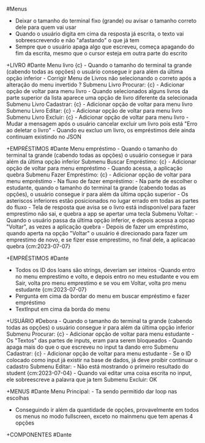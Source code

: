 #Menus
 - Deixar o tamanho do terminal fixo (grande) ou avisar o tamanho correto dele para quem vai usar
 - Quando o usuário digita em cima da resposta já escrita, o texto vai sobreescrevendo e não "afastando" o que já tem
 - Sempre que o usuário apaga algo que escreveu, começa apagando do fim da escrita, mesmo que o cursor esteja em outra parte do escrito

+LIVRO #Dante
Menu livro {c}
    - Quando o tamanho do terminal ta grande (cabendo todas as opções) o usuário consegue ir para além da última opção inferior
    - Corrigir Menu de Livros não selecionando o correto após a alteração do menu invertido ?
Submenu Livro Procurar: {c}
    - Adicionar opção de voltar para menu livro
    - Quando selecionados alguns livros da parte superior da lista aparece uma opção de livro diferente da selecionada
Submenu Livro Cadastrar: {c}
    - Adicionar opção de voltar para menu livro
Submenu Livro Editar: {c}
    - Adicionar opção de voltar para menu livro
Submenu Livro Excluir: {c}
    - Adicionar opção de voltar para menu livro
    - Mudar a mensagem após o usuário cancelar excluir um livro pois está "Erro ao deletar o livro"
    - Quando eu excluo um livro, os empréstimos dele ainda continuam existindo no JSON

+EMPRÉSTIMOS #Dante
Menu empréstimo
    - Quando o tamanho do terminal ta grande (cabendo todas as opções) o usuário consegue ir para além da última opção inferior
Submenu Buscar Empréstimo: {c}
    - Adicionar opção de voltar para menu empréstimo
    - Quando acessa, a aplicação quebra
Submenu Fazer Empréstimo: {c}
    - Adicionar opção de voltar para menu empréstimo
    - Na fluxo de fazer empréstimo:
        - Na parte de escolher o estudante, quando o tamanho do terminal ta grande (cabendo todas as opções), o usuário consegue ir para além da última opção superior
        - Os asteriscos inferiores estão posicionados no lugar errado em todas as partes do fluxo
    - Tela de resposta que avisa se o livro está indisponível para fazer emprestimo não sai, e quebra a app se apertar uma tecla
Submenu Voltar:
    - Quando o usuário passa da última opção inferior, e depois acessa a opcao "Voltar", as vezes a aplicação quebra
    - Depois de fazer um empréstimo, quando aperta na opção "Voltar" o usuário é direcionado para fazer um emprestimo de novo, e se fizer esse emprestimo, no final dele, a aplicacao quebra {cm:2023-07-07}

+EMPRÉSTIMOS #Dante
- Todos os ID dos loans são strings, deveriam ser inteiros
-Quando entro no menu emprestimo e volto, e depois entro no meu estudante e vou em Sair, volta pro menu emprestimo e se vou em Voltar, volta pro menu estudante {cm:2023-07-07}
- Pergunta em cima da bordar do menu em buscar empréstimo e fazer
empréstimo
- TextInput em cima da borda do menu

+USUÁRIO #Debora
    - Quando o tamanho do terminal ta grande (cabendo todas as opções) o usuário consegue ir para além da última opção inferior
Submenu Procurar: {c}
    - Adicionar opção de voltar para menu estudante
    - Os "Textos" das partes de inputs, eram para serem bloqueados
    - Quando apaga mais do que o que escreveu no input ta dando erro
Submenu Cadastrar: {c}
    - Adicionar opção de voltar para menu estudante
    - Se o ID colocado como input já existir na base de dados, já deve proibir continuar o cadastro
Submenu Editar:
    - Não está mostrando o primeiro resultado do student {cm:2023-07-04}
    - Quando vai editar uma coisa escrita no input, ele sobreescreve a palavra que ja tem
Submenu Excluir: OK

+MENUS #Dante
Menu Principal:
    - Ta sendo permitido dar loop nas escolhas
- Conseguindo ir além da quantidade de opções, provavelmente em todos os
menus no modo fullscreen, exceto no mainmenu que tem apenas 4 opções

+COMPONENTES #Dante
